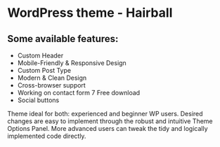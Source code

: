 # WordPress theme - Hairball

## Some available features:
* Custom Header
* Mobile-Friendly & Responsive Design
* Custom Post Type
* Modern & Clean Design
* Cross-browser support
* Working on contact form 7 Free download
* Social buttons

Theme ideal for both: experienced and beginner WP users. Desired changes are easy to implement through the robust and intuitive Theme Options Panel. More advanced users can tweak the tidy and logically implemented code directly.
